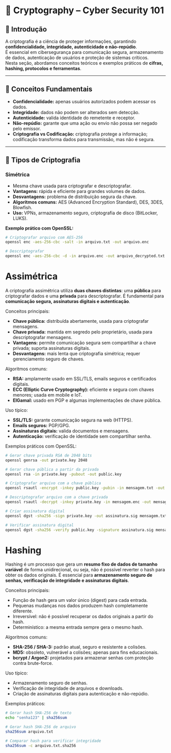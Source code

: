 # 🔐 Cryptography – Cyber Security 101

## 📌 Introdução
A criptografia é a ciência de proteger informações, garantindo **confidencialidade, integridade, autenticidade e não-repúdio**.  
É essencial em cibersegurança para comunicação segura, armazenamento de dados, autenticação de usuários e proteção de sistemas críticos.  
Nesta seção, abordamos conceitos teóricos e exemplos práticos de **cifras, hashing, protocolos e ferramentas**.

---

## 🔹 Conceitos Fundamentais
- **Confidencialidade:** apenas usuários autorizados podem acessar os dados.  
- **Integridade:** dados não podem ser alterados sem detecção.  
- **Autenticidade:** valida identidade do remetente e receptor.  
- **Não-repúdio:** garante que uma ação ou envio não possa ser negado pelo emissor.  
- **Criptografia vs Codificação:** criptografia protege a informação; codificação transforma dados para transmissão, mas não é segura.

---

## 🔹 Tipos de Criptografia

### Simétrica
- Mesma chave usada para criptografar e descriptografar.
- **Vantagens:** rápida e eficiente para grandes volumes de dados.  
- **Desvantagens:** problema de distribuição segura da chave.  
- **Algoritmos comuns:** AES (Advanced Encryption Standard), DES, 3DES, Blowfish.  
- **Uso:** VPNs, armazenamento seguro, criptografia de disco (BitLocker, LUKS).

**Exemplo prático com OpenSSL:**
```bash
# Criptografar arquivo com AES-256
openssl enc -aes-256-cbc -salt -in arquivo.txt -out arquivo.enc

# Descriptografar
openssl enc -aes-256-cbc -d -in arquivo.enc -out arquivo_decrypted.txt
```

# Assimétrica 

A criptografia assimétrica utiliza **duas chaves distintas**: uma **pública** para criptografar dados e uma **privada** para descriptografar. É fundamental para **comunicação segura, assinaturas digitais e autenticação**.

Conceitos principais:
- **Chave pública:** distribuída abertamente, usada para criptografar mensagens.  
- **Chave privada:** mantida em segredo pelo proprietário, usada para descriptografar mensagens.  
- **Vantagens:** permite comunicação segura sem compartilhar a chave privada; suporta assinaturas digitais.  
- **Desvantagens:** mais lenta que criptografia simétrica; requer gerenciamento seguro de chaves.

Algoritmos comuns:
- **RSA:** amplamente usado em SSL/TLS, emails seguros e certificados digitais.  
- **ECC (Elliptic Curve Cryptography):** eficiente e segura com chaves menores; usada em mobile e IoT.  
- **ElGamal:** usado em PGP e algumas implementações de chave pública.

Uso típico:
- **SSL/TLS:** garante comunicação segura na web (HTTPS).  
- **Emails seguros:** PGP/GPG.  
- **Assinaturas digitais:** valida documentos e mensagens.  
- **Autenticação:** verificação de identidade sem compartilhar senha.

Exemplos práticos com OpenSSL:
```bash
# Gerar chave privada RSA de 2048 bits
openssl genrsa -out private.key 2048

# Gerar chave pública a partir da privada
openssl rsa -in private.key -pubout -out public.key

# Criptografar arquivo com a chave pública
openssl rsautl -encrypt -inkey public.key -pubin -in mensagem.txt -out mensagem.enc

# Descriptografar arquivo com a chave privada
openssl rsautl -decrypt -inkey private.key -in mensagem.enc -out mensagem_decrypted.txt

# Criar assinatura digital
openssl dgst -sha256 -sign private.key -out assinatura.sig mensagem.txt

# Verificar assinatura digital
openssl dgst -sha256 -verify public.key -signature assinatura.sig mensagem.txt
```
# Hashing 

Hashing é um processo que gera um **resumo fixo de dados de tamanho variável** de forma unidirecional, ou seja, não é possível reverter o hash para obter os dados originais. É essencial para **armazenamento seguro de senhas, verificação de integridade e assinaturas digitais**.

Conceitos principais:
- Função de hash gera um valor único (digest) para cada entrada.  
- Pequenas mudanças nos dados produzem hash completamente diferente.  
- Irreversível: não é possível recuperar os dados originais a partir do hash.  
- Determinístico: a mesma entrada sempre gera o mesmo hash.

Algoritmos comuns:
- **SHA-256 / SHA-3:** padrão atual, seguro e resistente a colisões.  
- **MD5:** obsoleto, vulnerável a colisões; apenas para fins educacionais.  
- **bcrypt / Argon2:** projetados para armazenar senhas com proteção contra brute-force.

Uso típico:
- Armazenamento seguro de senhas.  
- Verificação de integridade de arquivos e downloads.  
- Criação de assinaturas digitais para autenticação e não-repúdio.

Exemplos práticos:
```bash
# Gerar hash SHA-256 de texto
echo "senha123" | sha256sum

# Gerar hash SHA-256 de arquivo
sha256sum arquivo.txt

# Comparar hash para verificar integridade
sha256sum -c arquivo.txt.sha256
